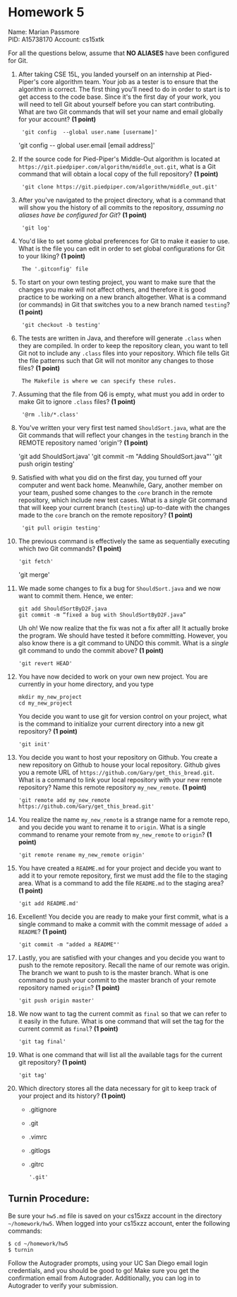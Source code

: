 # Homework 5

Name: Marian Passmore  
PID: A15738170
Account: cs15xtk  

For all the questions below, assume that **NO ALIASES** have been configured
for Git. 

1. After taking CSE 15L, you landed yourself on an internship at Pied-Piper's
core algorithm team. Your job as a tester is to ensure that the algorithm is
correct. The first thing you'll need to do in order to start is to get access
to the code base. Since it's the first day of your work, you will need to tell
Git about yourself before you can start contributing. What are two Git commands
that will set your name and email globally for your account? **(1 point)**

        'git config  --global user.name [username]'
	'git config -- global user.email [email address]'

2. If the source code for Pied-Piper's Middle-Out algorithm is located at  
`https://git.piedpiper.com/algorithm/middle_out.git`, what is a Git command
that will obtain a local copy of the full repository? **(1 point)**

        'git clone https://git.piedpiper.com/algorithm/middle_out.git'

3. After you've navigated to the project directory, what is a command that will
show you the history of all commits to the repository, _assuming no aliases have
be configured for Git_? **(1 point)**

        'git log'

4. You'd like to set some global preferences for Git to make it easier to use.
What is the file you can edit in order to set global configurations for Git to
your liking? **(1 point)**

        The '.gitconfig' file

5. To start on your own testing project, you want to make sure that the changes
you make will not affect others, and therefore it is good practice to be
working on a new branch altogether. What is a command (or commands) in Git that
switches you to a new branch named `testing`? **(1 point)**

        'git checkout -b testing'

6. The tests are written in Java, and therefore will generate `.class` when
they are compiled. In order to keep the repository clean, you want to tell Git
not to include any `.class` files into your repository. Which file tells Git
the file patterns such that Git will not monitor any changes to those files?
**(1 point)**

        The Makefile is where we can specify these rules.

7. Assuming that the file from Q6 is empty, what must you add in order to make
Git to ignore `.class` files? **(1 point)**

        '@rm .lib/*.class'

8. You've written your very first test named `ShouldSort.java`, what are
the Git commands that will reflect your changes in the `testing` branch
in the REMOTE repository named 'origin'? **(1 point)**

	'git add ShouldSort.java'
	'git commit -m "Adding ShouldSort.java"'
        'git push origin testing'

9. Satisfied with what you did on the first day, you turned off your computer
and went back home. Meanwhile, Gary, another member on your team, pushed some
changes to the `core` branch in the remote repository, which include new test
cases. What is a _single_ Git command that will keep your current branch
(`testing`) up-to-date with the changes made to the `core` branch on the remote
repository? **(1 point)**

        'git pull origin testing'

10. The previous command is effectively the same as sequentially executing
which _two_ Git commands? **(1 point)**

        'git fetch'
	'git merge'

11. We made some changes to fix a bug for `ShouldSort.java` and we now want 
    to commit them. Hence, we enter:

    ```
    git add ShouldSortByD2F.java
    git commit -m “fixed a bug with ShouldSortByD2F.java”
    ```

    Uh oh! We now realize that the fix was not a fix after all! It actually
    broke the program. We should have tested it before committing.
    However, you also know there is a git command to UNDO this commit. 
    What is a _single_ git command to undo the commit above? **(1 point)**

        'git revert HEAD'

12. You have now decided to work on your own new project. You are currently in 
    your home directory, and you type

    ```
    mkdir my_new_project
    cd my_new_project
    ```
    You decide you want to use git for version control on your project, what is 
    the command to initialize your current directory into a new git repository?
    **(1 point)**

        'git init'

13. You decide you want to host your repository on Github. You create a new 
    repository on Github to house your local repository. Github gives you a
    remote URL of `https://github.com/Gary/get_this_bread.git`. What is a
    command to link your local repository with your new remote repository? Name
    this remote repository `my_new_remote`. **(1 point)**

        'git remote add my_new_remote https://github.com/Gary/get_this_bread.git'

14. You realize the name `my_new_remote` is a strange name for a remote repo, 
    and you decide you want to rename it to `origin`. What is a single command
    to rename your remote from `my_new_remote` to `origin`? **(1 point)**
        
        'git remote rename my_new_remote origin'

15. You have created a `README.md` for your project and decide you want to add 
    it to your remote repository, first we must add the file to the staging
    area. What is a command to add the file `README.md` to the staging area?
    **(1 point)**
        
        'git add README.md'

16. Excellent! You decide you are ready to make your first commit, what is a 
    single command to make a commit with the commit message of `added a
    README`? **(1 point)**

        'git commit -m "added a README"'

17. Lastly, you are satisfied with your changes and you decide you want to push 
    to the remote repository. Recall the name of our remote was origin. 
    The branch we want to push to is the master branch. What is one command to
    push your commit to the master branch of your remote repository named
    `origin`? **(1 point)**

        'git push origin master'

18. We now want to tag the current commit as `final` so that we can refer to it
    easily in the future. What is one command that will set the tag for the
    current commit as `final`? **(1 point)**
    
        'git tag final'

19. What is one command that will list all the available tags for the current
    git repository? **(1 point)**

        'git tag'

20. Which directory stores all the data necessary for git to keep track of your
    project and its history? **(1 point)**
    
    * .gitignore  
    * .git  
    * .vimrc  
    * .gitlogs  
    * .gitrc  

          '.git'

## Turnin Procedure:
Be sure your `hw5.md` file is saved on your cs15xzz account in the directory
`~/homework/hw5`. When logged into your cs15xzz account, enter the following
commands:
```
$ cd ~/homework/hw5
$ turnin
```
Follow the Autograder prompts, using your UC San Diego email login credentials,
and you should be good to go! Make sure you get the confirmation email from
Autograder. Additionally, you can log in to Autograder to verify your submission.
